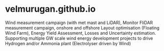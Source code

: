 # velmurugan.github.io
Wind measurement campaign (with met mast and LiDAR), Monitor FliDAR measurement campaign, onshore and offshore Layout optimisation (Floating Wind Farm), Energy Yield Assessment, Losses and Uncertainty estimation. Supporting multiple GW scale wind energy development projects to drive Hydrogen and/or Ammonia plant (Electrolyser driven by Wind)

